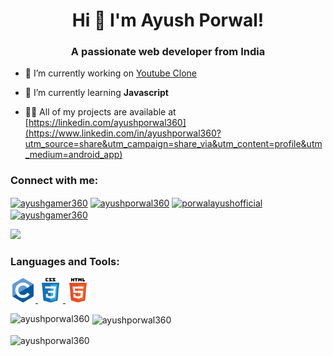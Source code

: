 <h1 align="center">Hi 👋 I'm Ayush Porwal!</h1>
<h3 align="center">A passionate web developer from India</h3>


- 🔭 I’m currently working on [Youtube Clone](https://github.com/ayushporwal360/youtube-clone)

- 🌱 I’m currently learning **Javascript**

- 👨‍💻 All of my projects are available at [https://linkedin.com/ayushporwal360](https://www.linkedin.com/in/ayushporwal360?utm_source=share&utm_campaign=share_via&utm_content=profile&utm_medium=android_app)




<h3 align="left">Connect with me:</h3>
<p align="left">
<a href="https://twitter.com/ayushgamer360" target="blank"><img align="center" src="https://raw.githubusercontent.com/rahuldkjain/github-profile-readme-generator/master/src/images/icons/Social/twitter.svg" alt="ayushgamer360" height="30" width="40" /></a>
<a href="https://linkedin.com/in/ayushporwal360" target="blank"><img align="center" src="https://raw.githubusercontent.com/rahuldkjain/github-profile-readme-generator/master/src/images/icons/Social/linked-in-alt.svg" alt="ayushporwal360" height="30" width="40" /></a>
<a href="https://instagram.com/porwalayushofficial" target="blank"><img align="center" src="https://raw.githubusercontent.com/rahuldkjain/github-profile-readme-generator/master/src/images/icons/Social/instagram.svg" alt="porwalayushofficial" height="30" width="40" /></a>
<a href="https://discord.gg/ayushgamer360" target="blank"><img align="center" src="https://raw.githubusercontent.com/rahuldkjain/github-profile-readme-generator/master/src/images/icons/Social/discord.svg" alt="ayushgamer360" height="30" width="40" /></a>
</p>

<img src="GIF/1.gif">
<h3 align="left">Languages and Tools:</h3>
<p align="left"> <a href="https://www.cprogramming.com/" target="_blank" rel="noreferrer"> <img src="https://raw.githubusercontent.com/devicons/devicon/master/icons/c/c-original.svg" alt="c" width="40" height="40"/> </a> <a href="https://www.w3schools.com/css/" target="_blank" rel="noreferrer"> <img src="https://raw.githubusercontent.com/devicons/devicon/master/icons/css3/css3-original-wordmark.svg" alt="css3" width="40" height="40"/> </a> <a href="https://www.w3.org/html/" target="_blank" rel="noreferrer"> <img src="https://raw.githubusercontent.com/devicons/devicon/master/icons/html5/html5-original-wordmark.svg" alt="html5" width="40" height="40"/> </a> </p>

<p><img align="left" src="https://github-readme-stats.vercel.app/api/top-langs?username=ayushporwal360&show_icons=true&locale=en&layout=compact" alt="ayushporwal360" /></p>

<p>&nbsp;<img align="center" src="https://github-readme-stats.vercel.app/api?username=ayushporwal360&show_icons=true&locale=en" alt="ayushporwal360" /></p>

<p><img align="center" src="https://github-readme-streak-stats.herokuapp.com/?user=ayushporwal360&" alt="ayushporwal360" /></p>

